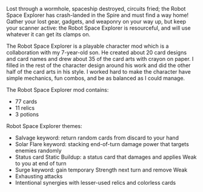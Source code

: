 Lost through a wormhole, spaceship destroyed, circuits fried; the Robot Space Explorer has crash-landed in the Spire and must find a way home! Gather your lost gear, gadgets, and weaponry on your way up, but keep your scanner active: the Robot Space Explorer is resourceful, and will use whatever it can get its clamps on.

The Robot Space Explorer is a playable character mod which is a collaboration with my 7-year-old son. He created about 20 card designs and card names and drew about 35 of the card arts with crayon on paper. I filled in the rest of the character design around his work and did the other half of the card arts in his style. I worked hard to make the character have simple mechanics, fun combos, and be as balanced as I could manage.

The Robot Space Explorer mod contains:
 * 77 cards
 * 11 relics
 * 3 potions

Robot Space Explorer themes:
 * Salvage keyword: return random cards from discard to your hand
 * Solar Flare keyword: stacking end-of-turn damage power that targets enemies randomly
 * Status card Static Buildup: a status card that damages and applies Weak to you at end of turn
 * Surge keyword: gain temporary Strength next turn and remove Weak
 * Exhausting attacks
 * Intentional synergies with lesser-used relics and colorless cards